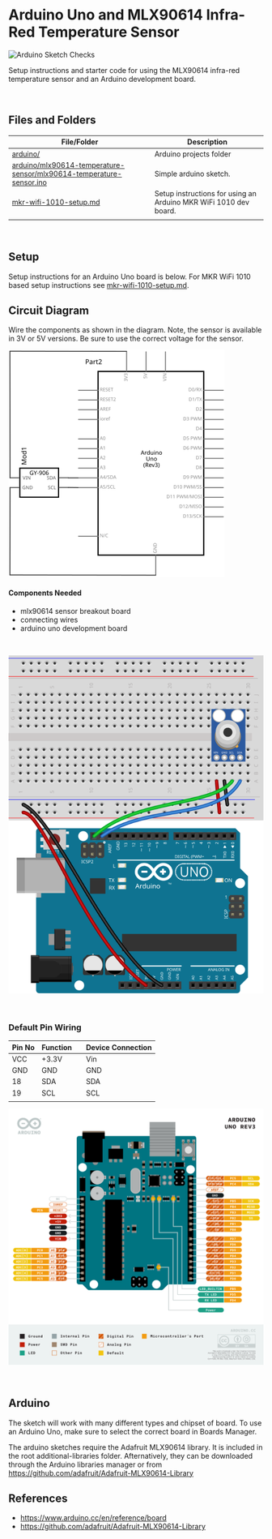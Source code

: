 # Arduino Uno and MLX90614 Infra-Red Temperature Sensor

![Arduino Sketch Checks](../../../workflows/Arduino%20Sketch%20Checks/badge.svg)

Setup instructions and starter code for using the MLX90614 infra-red temperature sensor and an Arduino development board.

<br />

## Files and Folders

| File/Folder | Description |
|--- | --- |
| [arduino/](arduino/) | Arduino projects folder |
| [arduino/mlx90614-temperature-sensor/mlx90614-temperature-sensor.ino](arduino/mlx90614-temperature-sensor/mlx90614-temperature-sensor.ino) | Simple arduino sketch. |
| [mkr-wifi-1010-setup.md](mkr-wifi-1010-setup.md) | Setup instructions for using an Arduino MKR WiFi 1010 dev board. |
|  |  |

<br />

## Setup

Setup instructions for an Arduino Uno board is below. For MKR WiFi 1010 based setup instructions see [mkr-wifi-1010-setup.md](mkr-wifi-1010-setup.md).

## Circuit Diagram
Wire the components as shown in the diagram. Note, the sensor is available in 3V or 5V versions. Be sure to use the correct voltage for the sensor.

![circuit diagram](assets/uno-mlx90614-sensor-circuit-diagram_schem.svg)

#### Components Needed
* mlx90614 sensor breakout board
* connecting wires
* arduino uno development board

<br />

![breadboard diagram](assets/uno-mlx90614-sensor-circuit-diagram_bb.svg)

<br />

### Default Pin Wiring

| Pin No | Function |  | Device Connection |
| --- | --- | --- | --- |
| VCC | +3.3V |  | Vin |
| GND | GND |  | GND |
| 18 | SDA |  | SDA |
| 19 | SCL |  | SCL |
|  |  |  |  |

![pin diagram](assets/Pinout-UNOrev3_latest.png)

<br />

## Arduino

The sketch will work with many different types and chipset of board. To use an Arduino Uno, make sure to select the correct board in Boards Manager.

The arduino sketches require the Adafruit MLX90614 library. It is included in the root additional-libraries folder. Afternatively, they can be downloaded through the Arduino libraries manager or from https://github.com/adafruit/Adafruit-MLX90614-Library

## References

* https://www.arduino.cc/en/reference/board
* https://github.com/adafruit/Adafruit-MLX90614-Library
